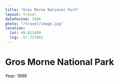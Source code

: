 ```yaml
---
title: "Gros Morne National Park"
layout: travel
datePosted: 1996
photo: "/travel/image.jpg"
location:
  lat: 49.612490
  lng: -57.727661
---
```

# Gros Morne National Park



Year: 1996
